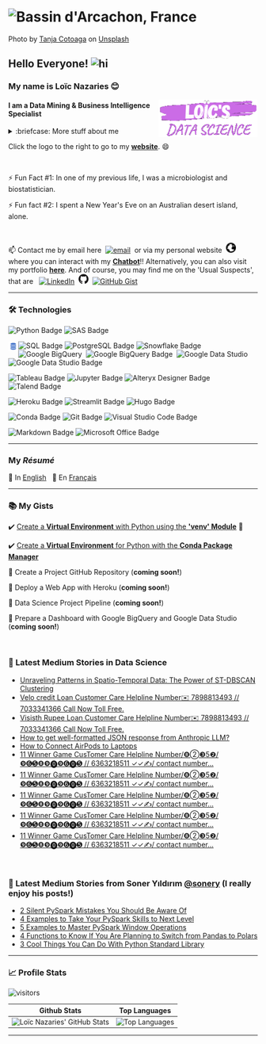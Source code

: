 # ![Bassin d'Arcachon, France](https://raw.githubusercontent.com/loic-nazaries/loic-nazaries/main/images/arcachon.jpg "Bassin d'Arcachon, France")

Photo by <a href="https://unsplash.com/@tarafuco?utm_source=unsplash&utm_medium=referral&utm_content=creditCopyText">Tanja Cotoaga</a> on <a href="https://unsplash.com/s/photos/arcachon?utm_source=unsplash&utm_medium=referral&utm_content=creditCopyText">Unsplash</a>

## Hello Everyone! <img alt="hi" width="26" src="https://user-images.githubusercontent.com/1303154/88677602-1635ba80-d120-11ea-84d8-d263ba5fc3c0.gif" />

### My name is Loïc Nazaries :blush:

[<img alt="Loïc's Data Science Logo" align="right" width="200" src="https://raw.githubusercontent.com/loic-nazaries/loic-nazaries/main/images/logo-dark.png" />][website]

#### I am a **Data Mining** & **Business Intelligence** Specialist

<details>
  <summary>
    :briefcase: More stuff about me
  </summary>

> I am a **Data Specialist** with over 10 years of experience in the fields of biostatistics, data exploration (**Data Mining**) and **Machine Learning**. I am passionate about the whole **data life cycle**, from modelling a database to its use in the field of **Business Intelligence** through the creation of simple and impactful visuals such as **dashboards**. Thus, **exploratory data analysis** has the potential to strengthen a faster and more clever decision-making process.

</details>

Click the logo to the right to go to my [**website**](https://loicnazaries.com "Website"). :smile:

&nbsp;

⚡ Fun Fact #1: In one of my previous life, I was a microbiologist and biostatistician.

⚡ Fun fact #2: I spent a New Year's Eve on an Australian desert island, alone.

&nbsp;

:mailbox: Contact me by email here&nbsp;
[![email](https://img.shields.io/badge/-loicnazaries.datascience-red?style=plastic&labelColor=red&logo=gmail&logoColor=white)][email]&nbsp;
or via my personal website&nbsp;
[<img alt="Loïc's Data Science" width="20" src="https://raw.githubusercontent.com/iconic/open-iconic/master/svg/globe.svg" />][contact_website]&nbsp;
where you can interact with my <u>**Chatbot**</u>!!
Alternatively, you can also visit my portfolio [**here**](https://loic-nazaries.github.io/loic-nazaries-portfolio "Loïc Nazaries’ Data Science Portfolio").
And of course, you may find me on the 'Usual Suspects', that are &nbsp;
[<img alt="LinkedIn" width="20" src="https://i.imgur.com/OQUXwNp.jpeg" />][linkedin]&nbsp;
[<img alt="GitHub" width="20" src="https://raw.githubusercontent.com/github/explore/78df643247d429f6cc873026c0622819ad797942/topics/github/github.png" />][github]&nbsp;
[<img alt="GitHub Gist" width="60" src="https://img.shields.io/badge/-Gist-black?style=plastic&labelColor=black&logo=github&logoColor=white" />][github_gist]

---

### :hammer_and_wrench: Technologies

<!-- TODO: Make technologies links takes you to repositories or tutorials -->

![Python Badge](https://img.shields.io/badge/-python-yellow?style=for-the-badge&labelColor=blue&logo=python&logoColor=white)
![SAS Badge](https://img.shields.io/badge/-sas-blue?style=for-the-badge&labelColor=black&logo=sas&logoColor=blue)

<img alt="SQL" align="left" width="20" src="https://raw.githubusercontent.com/github/explore/80688e429a7d4ef2fca1e82350fe8e3517d3494d/topics/sql/sql.png" />![SQL Badge](https://img.shields.io/badge/-sql-blue?style=for-the-badge)
![PostgreSQL Badge](https://img.shields.io/badge/-postgresql-blue?style=for-the-badge&labelColor=white&logo=postgresql&logoColor=blue)
![Snowflake Badge](https://img.shields.io/badge/-snowflake-66ccf4?style=for-the-badge&labelColor=white&logo=snowflake&logoColor=66ccf4)
&nbsp;<img alt="Google BigQuery" width="20" src="https://cdn.worldvectorlogo.com/logos/google-bigquery-logo-1.svg" />&nbsp;&nbsp;![Google BigQuery Badge](https://img.shields.io/badge/-google_bigquery-blue?style=for-the-badge&labelColor=blue&logo=google-big-query&logoColor=blue)
&nbsp;<img alt="Google Data Studio" width="20" src="https://cdn.worldvectorlogo.com/logos/google-data-studio.svg" />&nbsp;&nbsp;![Google Data Studio Badge](https://img.shields.io/badge/-google_data_studio-blue?style=for-the-badge&labelColor=red&logo=google-data-studio&logoColor=red)

![Tableau Badge](https://img.shields.io/badge/-tableau-grey?style=for-the-badge&labelColor=white&logo=tableau&logoColor=grey)
![Jupyter Badge](https://img.shields.io/badge/-jupyter-orange?style=for-the-badge&labelColor=white&logo=jupyter&logoColor=orange)
![Alteryx Designer Badge](https://img.shields.io/badge/-alteryx_designer-69aeea?style=for-the-badge&labelColor=black&logo=altery-designerx&logoColor=69aeea)
![Talend Badge](https://img.shields.io/badge/-talend-blue?style=for-the-badge&labelColor=black&logo=talend&logoColor=green)

![Heroku Badge](https://img.shields.io/badge/-heroku-purple?style=for-the-badge&labelColor=white&logo=heroku&logoColor=purple)
![Streamlit Badge](https://img.shields.io/badge/-streamlit-red?style=for-the-badge&labelColor=white&logo=streamlit&logoColor=red)
![Hugo Badge](https://img.shields.io/badge/-hugo-violet?style=for-the-badge&labelColor=black&logo=hugo&logoColor=violet)

![Conda Badge](https://img.shields.io/badge/-conda-green?style=for-the-badge&labelColor=black&logo=anaconda&logoColor=green)
![Git Badge](https://img.shields.io/badge/-git-red?style=for-the-badge&labelColor=black&logo=git&logoColor=red)
![Visual Studio Code Badge](https://img.shields.io/badge/-visual_studio_code-blue?style=for-the-badge&labelColor=white&logo=visual-studio-code&logoColor=blue)

![Markdown Badge](https://img.shields.io/badge/-markdown-black?style=for-the-badge&labelColor=white&logo=markdown&logoColor=black)
![Microsoft Office Badge](https://img.shields.io/badge/-microsoft_office-red?style=for-the-badge&labelColor=white&logo=microsoft-office&logoColor=red)

<!-- <img alt="Visual Studio Code" align="left" width="26" src="https://raw.githubusercontent.com/github/explore/80688e429a7d4ef2fca1e82350fe8e3517d3494d/topics/visual-studio-code/visual-studio-code.png" />
<img alt="Tableau" align="left" width="26" src="https://cdn.worldvectorlogo.com/logos/tableau-software.svg" />
<img alt="Google" align="left" width="26" src="https://cdn.jsdelivr.net/npm/simple-icons@v3/icons/google.svg" />
&nbsp; -->

---

### My *Résumé*

:paperclip: In [English](https://raw.githubusercontent.com/loic-nazaries/loic-nazaries/main/CV/CV_Nazaries.L_consultant_data_eng.pdf "English CV")
&nbsp;
:paperclip: En [Français](https://raw.githubusercontent.com/loic-nazaries/loic-nazaries/main/CV/CV_Nazaries.L_consultant_data_fr.pdf "CV en français")

---

### :books: My Gists

:heavy_check_mark: [Create a **Virtual Environment** with Python using the **'venv' Module**](https://gist.github.com/loic-nazaries/c25ce9f7b01b107573796b026522a3ad) :snake:

:heavy_check_mark: [Create a **Virtual Environment** for Python with the **Conda Package Manager**](https://gist.github.com/loic-nazaries/b18a908473935243fc23586f35d4bacc)

:red_circle: Create a Project GitHub Repository (**coming soon!**)

:red_circle: Deploy a Web App with Heroku (**coming soon!**)

:red_circle: Data Science Project Pipeline (**coming soon!**)

:red_circle: Prepare a Dashboard with Google BigQuery and Google Data Studio (**coming soon!**)

&nbsp;

### :newspaper: Latest Medium Stories in **Data Science**

<!-- MEDIUM-STORY-LIST:START -->
- [Unraveling Patterns in Spatio-Temporal Data: The Power of ST-DBSCAN Clustering](https://python.plainenglish.io/unraveling-patterns-in-spatio-temporal-data-the-power-of-st-dbscan-clustering-15d3cb129042?source=rss------data_science-5)
- [Velo credit Loan Customer Care Helpline Number✉️ 7898813493 // 7033341366 Call Now Toll Free.](https://medium.com/@wamoni/velo-credit-loan-customer-care-helpline-number-%EF%B8%8F-7898813493-7033341366-call-now-toll-free-43baad23e48a?source=rss------data_science-5)
- [Visisth Rupee Loan Customer Care Helpline Number✉️ 7898813493 // 7033341366 Call Now Toll Free.](https://medium.com/@vohivab/visisth-rupee-loan-customer-care-helpline-number-%EF%B8%8F-7898813493-7033341366-call-now-toll-free-598ffb91ab6c?source=rss------data_science-5)
- [How to get well-formatted JSON response from Anthropic LLM?](https://medium.com/@kakatur/how-to-get-well-formatted-json-response-from-anthropic-llm-0264f904923c?source=rss------data_science-5)
- [How to Connect AirPods to Laptops](https://medium.com/@md7564087/how-to-connect-airpods-to-laptops-7fb667219cef?source=rss------data_science-5)
- [11 Winner Game CusTomer Care Helpline Number/❽➁❸5❷/ ❾➏➎❽❾⓿❾➏⓿➎ // 6363218511 ✓✓✍️/ contact number…](https://medium.com/@pecow_69721/11-winner-game-customer-care-helpline-number-%E2%9D%BD%E2%9E%81%E2%9D%B85%E2%9D%B7-%E2%9D%BE%E2%9E%8F%E2%9E%8E%E2%9D%BD%E2%9D%BE%E2%93%BF%E2%9D%BE%E2%9E%8F%E2%93%BF%E2%9E%8E-6363218511-%EF%B8%8F-contact-number-ae071ef90cbe?source=rss------data_science-5)
- [11 Winner Game CusTomer Care Helpline Number/❽➁❸5❷/ ❾➏➎❽❾⓿❾➏⓿➎ // 6363218511 ✓✓✍️/ contact number…](https://medium.com/@pecow_69721/11-winner-game-customer-care-helpline-number-%E2%9D%BD%E2%9E%81%E2%9D%B85%E2%9D%B7-%E2%9D%BE%E2%9E%8F%E2%9E%8E%E2%9D%BD%E2%9D%BE%E2%93%BF%E2%9D%BE%E2%9E%8F%E2%93%BF%E2%9E%8E-6363218511-%EF%B8%8F-contact-number-fa85da98eb37?source=rss------data_science-5)
- [11 Winner Game CusTomer Care Helpline Number/❽➁❸5❷/ ❾➏➎❽❾⓿❾➏⓿➎ // 6363218511 ✓✓✍️/ contact number…](https://medium.com/@pecow_69721/11-winner-game-customer-care-helpline-number-%E2%9D%BD%E2%9E%81%E2%9D%B85%E2%9D%B7-%E2%9D%BE%E2%9E%8F%E2%9E%8E%E2%9D%BD%E2%9D%BE%E2%93%BF%E2%9D%BE%E2%9E%8F%E2%93%BF%E2%9E%8E-6363218511-%EF%B8%8F-contact-number-cc167877ec41?source=rss------data_science-5)
- [11 Winner Game CusTomer Care Helpline Number/❽➁❸5❷/ ❾➏➎❽❾⓿❾➏⓿➎ // 6363218511 ✓✓✍️/ contact number…](https://medium.com/@pecow_69721/11-winner-game-customer-care-helpline-number-%E2%9D%BD%E2%9E%81%E2%9D%B85%E2%9D%B7-%E2%9D%BE%E2%9E%8F%E2%9E%8E%E2%9D%BD%E2%9D%BE%E2%93%BF%E2%9D%BE%E2%9E%8F%E2%93%BF%E2%9E%8E-6363218511-%EF%B8%8F-contact-number-220a873ebffe?source=rss------data_science-5)
- [11 Winner Game CusTomer Care Helpline Number/❽➁❸5❷/ ❾➏➎❽❾⓿❾➏⓿➎ // 6363218511 ✓✓✍️/ contact number…](https://medium.com/@pecow_69721/11-winner-game-customer-care-helpline-number-%E2%9D%BD%E2%9E%81%E2%9D%B85%E2%9D%B7-%E2%9D%BE%E2%9E%8F%E2%9E%8E%E2%9D%BD%E2%9D%BE%E2%93%BF%E2%9D%BE%E2%9E%8F%E2%93%BF%E2%9E%8E-6363218511-%EF%B8%8F-contact-number-6bc1ae22f672?source=rss------data_science-5)
<!-- MEDIUM-STORY-LIST:END -->

&nbsp;

### :newspaper: Latest Medium Stories from **Soner Yıldırım** [@sonery](https://sonery.medium.com) (I really enjoy his posts!)

<!-- MEDIUM-STORY-LIST-SONERY:START -->
- [2 Silent PySpark Mistakes You Should Be Aware Of](https://towardsdatascience.com/2-silent-pyspark-mistakes-you-should-be-aware-of-de52c3a188c4?source=rss-2cf6b549448------2)
- [4 Examples to Take Your PySpark Skills to Next Level](https://towardsdatascience.com/4-examples-to-take-your-pyspark-skills-to-next-level-2a04cbe6e630?source=rss-2cf6b549448------2)
- [5 Examples to Master PySpark Window Operations](https://towardsdatascience.com/5-examples-to-master-pyspark-window-operations-26583066e227?source=rss-2cf6b549448------2)
- [4 Functions to Know If You Are Planning to Switch from Pandas to Polars](https://towardsdatascience.com/4-functions-to-know-if-you-are-planning-to-switch-from-pandas-to-polars-094a04bb4ec8?source=rss-2cf6b549448------2)
- [3 Cool Things You Can Do With Python Standard Library](https://sonery.medium.com/3-cool-things-you-can-do-with-python-standard-library-35f773019497?source=rss-2cf6b549448------2)
<!-- MEDIUM-STORY-LIST-SONERY:END -->

---

### :chart_with_upwards_trend: Profile Stats

![visitors](https://visitor-badge.glitch.me/badge?page_id=loic-nazaries.loic-nazaries)

| Github Stats                                                                                                                                                        | Top Languages                                                                                                                                                                                                                                                            |
| ------------------------------------------------------------------------------------------------------------------------------------------------------------------- | ------------------------------------------------------------------------------------------------------------------------------------------------------------------------------------------------------------------------------------------------------------------------ |
| ![Loïc Nazaries' GitHub Stats](https://github-readme-stats.vercel.app/api?username=loic-nazaries&count_private=true&theme=dracula&show_icons=true&hide_title=false) | ![Top Languages](https://github-readme-stats.vercel.app/api/top-langs/?username=loic-nazaries&exclude_repo=starter_repo,streamlit_heroku_example,awesome-markdown,jupyterlab-git,binder_test,my-first-binder,ipenywis,github-readme-stats&langs_count=10&layout=compact) |

---

<!-- links to social media accounts -->
[website]: https://www.loicnazaries.com "Loïc's Data Science"
[email]: mailto:loicnazaries.datascience@gmail.com "Google Mail"
[contact_website]: https://www.loicnazaries.com/#contact "Contact Me"
[linkedin]: https://www.linkedin.com/in/loic-nazaries "LinkedIn"
[github]: https://github.com/loic-nazaries "GitHub"
[github_gist]: https://gist.github.com/loic-nazaries "GitHub Gist"
